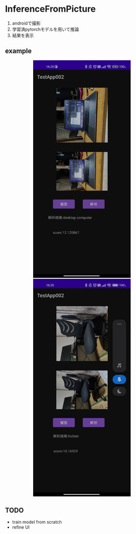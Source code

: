 # InferenceFromPicture

1. androidで撮影
2. 学習済pytorchモデルを用いて推論
3. 結果を表示

## example

<p align="center">
  <img src="https://github.com/IttetsuFukuda/InferenceFromPicture/blob/master/resource/Screenshot_2022-02-10-16-25-08-385_com.example.testapp002.jpg" width="320px">
  <img src="https://github.com/IttetsuFukuda/InferenceFromPicture/blob/master/resource/Screenshot_2022-02-10-16-25-32-339_com.example.testapp002.jpg" width="320px">
</p>

## TODO
* train model from scratch
* refine UI
